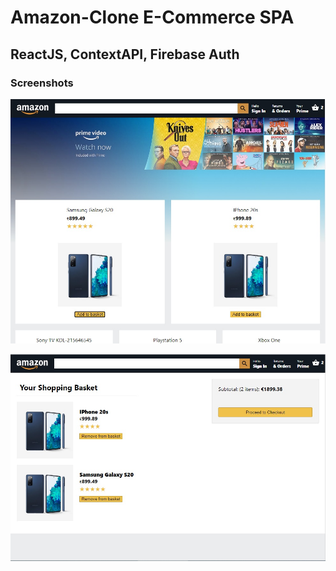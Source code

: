 # Amazon-Clone E-Commerce SPA

## ReactJS, ContextAPI, Firebase Auth

### Screenshots

![Screenshot](https://github.com/BrascoBG/amazon-clone/blob/master/src/assets/screenshots/home.jpg?raw=true)

![Screenshot](https://github.com/BrascoBG/amazon-clone/blob/master/src/assets/screenshots/checkout.jpg?raw=true)
